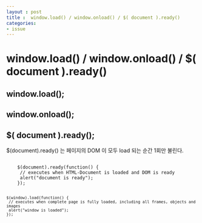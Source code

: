 ```yaml
---
layout : post
title :  window.load() / window.onload() / $( document ).ready()
categories: 
- issue
---
```




# window.load() / window.onload() / $( document ).ready()
  

## window.load();


## window.onload();


## $( document ).ready();

$(document).ready() 는 페이지의 DOM 이 모두 load 되는 순간 1회만 불린다.

<code>
	$(document).ready(function() {
	 // executes when HTML-Document is loaded and DOM is ready
	 alert("document is ready");
	});


	$(window).load(function() {
	 // executes when complete page is fully loaded, including all frames, objects and images
	 alert("window is loaded");
	});
</code>


 




